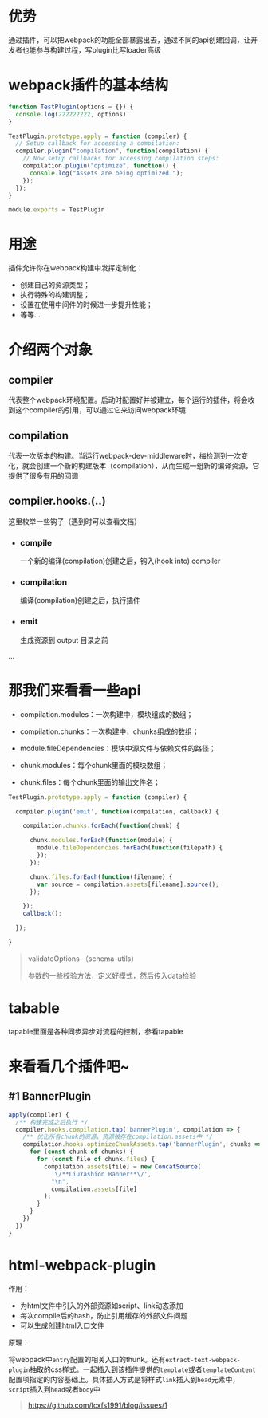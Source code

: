 # 优势
通过插件，可以把webpack的功能全部暴露出去，通过不同的api创建回调，让开发者也能参与构建过程，写plugin比写loader高级


# webpack插件的基本结构
```js
function TestPlugin(options = {}) {
  console.log(222222222, options)
}

TestPlugin.prototype.apply = function (compiler) {
  // Setup callback for accessing a compilation:
  compiler.plugin("compilation", function(compilation) {
    // Now setup callbacks for accessing compilation steps:
    compilation.plugin("optimize", function() {
      console.log("Assets are being optimized.");
    });
  });
}

module.exports = TestPlugin
```

# 用途
插件允许你在webpack构建中发挥定制化：
- 创建自己的资源类型；
- 执行特殊的构建调整；
- 设置在使用中间件的时候进一步提升性能；
- 等等...

# 介绍两个对象

## compiler
代表整个webpack环境配置。启动时配置好并被建立，每个运行的插件，将会收到这个compiler的引用，可以通过它来访问webpack环境

## compilation
代表一次版本的构建。当运行webpack-dev-middleware时，梅检测到一次变化，就会创建一个新的构建版本（compilation），从而生成一组新的编译资源，它提供了很多有用的回调

## compiler.hooks.(..)
这里枚举一些钩子（遇到时可以查看文档）

- ### compile
  一个新的编译(compilation)创建之后，钩入(hook into) compiler

- ### compilation
  编译(compilation)创建之后，执行插件
  
- ### emit
  生成资源到 output 目录之前

...




# 那我们来看看一些api
- compilation.modules：一次构建中，模块组成的数组；
- compilation.chunks：一次构建中，chunks组成的数组；

- module.fileDependencies：模块中源文件与依赖文件的路径；


- chunk.modules：每个chunk里面的模块数组；
- chunk.files：每个chunk里面的输出文件名；

```js
TestPlugin.prototype.apply = function (compiler) {

  compiler.plugin('emit', function(compilation, callback) {

    compilation.chunks.forEach(function(chunk) {

      chunk.modules.forEach(function(module) {
        module.fileDependencies.forEach(function(filepath) {
        });
      });

      chunk.files.forEach(function(filename) {
        var source = compilation.assets[filename].source();
      });

    });
    callback();

  });

}
```

> validateOptions （schema-utils）
>
> 参数的一些校验方法，定义好模式，然后传入data检验

# tabable
tapable里面是各种同步异步对流程的控制，参看tapable

# 来看看几个插件吧~

## #1 BannerPlugin
```js
apply(compiler) {
  /** 构建完成之后执行 */
  compiler.hooks.compilation.tap('bannerPlugin', compilation => {
    /** 优化所有chunk的资源，资源被存在compilation.assets中 */
    compilation.hooks.optimizeChunkAssets.tap('bannerPlugin', chunks => {
      for (const chunk of chunks) {
        for (const file of chunk.files) {
          compilation.assets[file] = new ConcatSource(
            '\/**LiuYashion Banner**\/',
            "\n",
            compilation.assets[file]
          );
        }
      }
    })
  })
}
```







# html-webpack-plugin
作用：
- 为html文件中引入的外部资源如script、link动态添加
- 每次compile后的hash，防止引用缓存的外部文件问题
- 可以生成创建html入口文件

原理：

将webpack中`entry`配置的相关入口的thunk。还有`extract-text-webpack-plugin`抽取的css样式。一起插入到该插件提供的`template`或者`templateContent`配置项指定的内容基础上。具体插入方式是将样式`link`插入到`head`元素中，`script`插入到`head`或者`body`中

> https://github.com/lcxfs1991/blog/issues/1

